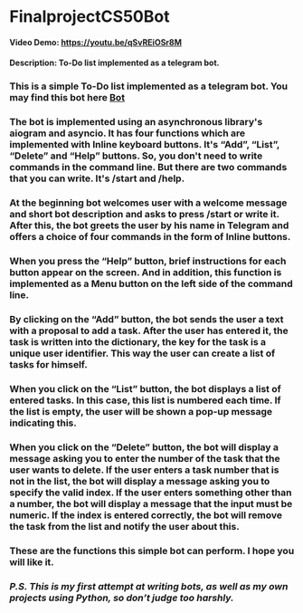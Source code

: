# FinalprojectCS50Bot
#### Video Demo:  <https://youtu.be/qSvREiOSr8M>
#### Description: To-Do list implemented as a telegram bot.

### This is a simple To-Do list implemented as a telegram bot. You may find this bot here [Bot](https://t.me/FinalprojectCS50_bot)
### The bot is implemented using an asynchronous library's aiogram and asyncio. It has four functions which are implemented with Inline keyboard buttons. It's “Add”, “List”, “Delete” and “Help” buttons. So, you don't need to write commands in the command line. But there are two commands that you can write. It's /start and /help.
### At the beginning bot welcomes user with a welcome message and short bot description and asks to press /start or write it. After this, the bot greets the user by his name in Telegram and offers a choice of four commands in the form of Inline buttons.
### When you press the “Help” button, brief instructions for each button appear on the screen. And in addition, this function is implemented as a Menu button on the left side of the command line.
### By clicking on the “Add” button, the bot sends the user a text with a proposal to add a task. After the user has entered it, the task is written into the dictionary, the key for the task is a unique user identifier. This way the user can create a list of tasks for himself.
### When you click on the “List” button, the bot displays a list of entered tasks. In this case, this list is numbered each time. If the list is empty, the user will be shown a pop-up message indicating this.
### When you click on the “Delete” button, the bot will display a message asking you to enter the number of the task that the user wants to delete. If the user enters a task number that is not in the list, the bot will display a message asking you to specify the valid index. If the user enters something other than a number, the bot will display a message that the input must be numeric. If the index is entered correctly, the bot will remove the task from the list and notify the user about this.

### These are the functions this simple bot can perform. I hope you will like it.

### *P.S. This is my first attempt at writing bots, as well as my own projects using Python, so don’t judge too harshly.*